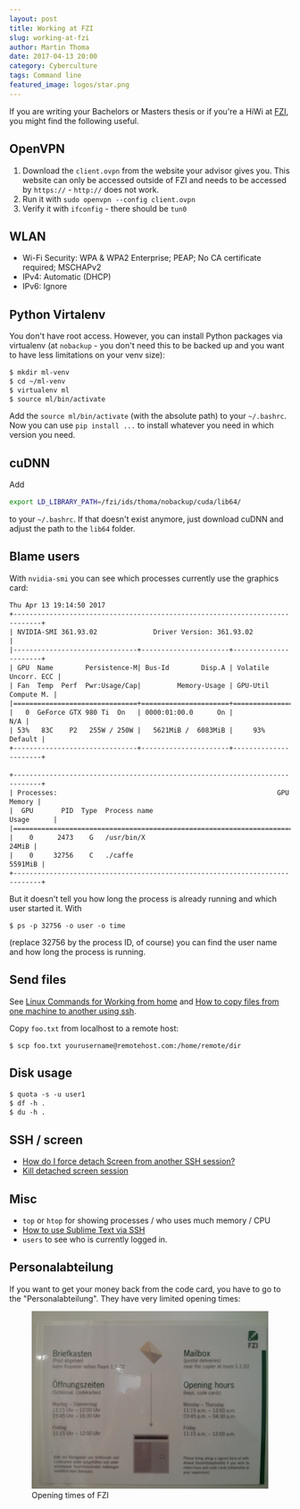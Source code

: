```yaml
---
layout: post
title: Working at FZI
slug: working-at-fzi
author: Martin Thoma
date: 2017-04-13 20:00
category: Cyberculture
tags: Command line
featured_image: logos/star.png
---
```


If you are writing your Bachelors or Masters thesis or if you're a HiWi at [FZI](https://en.wikipedia.org/wiki/Forschungszentrum_Informatik), you might find the following useful.


## OpenVPN

1. Download the `client.ovpn` from the website your advisor gives you. This
   website can only be accessed outside of FZI and needs to be accessed by
   `https://` - `http://` does not work.
2. Run it with `sudo openvpn --config client.ovpn`
3. Verify it with `ifconfig` - there should be `tun0`


## WLAN

* Wi-Fi Security: WPA & WPA2 Enterprise; PEAP; No CA certificate required; MSCHAPv2
* IPv4: Automatic (DHCP)
* IPv6: Ignore


## Python Virtalenv

You don't have root access. However, you can install Python packages via
virtualenv (at `nobackup` - you don't need this to be backed up and you want
to have less limitations on your venv size):

```shell
$ mkdir ml-venv
$ cd ~/ml-venv
$ virtualenv ml
$ source ml/bin/activate
```

Add the `source ml/bin/activate` (with the absolute path) to your `~/.bashrc`.
Now you can use `pip install ...` to install whatever you need in which version
you need.


## cuDNN

Add

```bash
export LD_LIBRARY_PATH=/fzi/ids/thoma/nobackup/cuda/lib64/
```

to your `~/.bashrc`. If that doesn't exist anymore, just download cuDNN and
adjust the path to the `lib64` folder.


## Blame users

With `nvidia-smi` you can see which processes currently use the graphics card:

```text
Thu Apr 13 19:14:50 2017
+-----------------------------------------------------------------------------+
| NVIDIA-SMI 361.93.02              Driver Version: 361.93.02                 |
|-------------------------------+----------------------+----------------------+
| GPU  Name        Persistence-M| Bus-Id        Disp.A | Volatile Uncorr. ECC |
| Fan  Temp  Perf  Pwr:Usage/Cap|         Memory-Usage | GPU-Util  Compute M. |
|===============================+======================+======================|
|   0  GeForce GTX 980 Ti  On   | 0000:01:00.0      On |                  N/A |
| 53%   83C    P2   255W / 250W |   5621MiB /  6083MiB |     93%      Default |
+-------------------------------+----------------------+----------------------+

+-----------------------------------------------------------------------------+
| Processes:                                                       GPU Memory |
|  GPU       PID  Type  Process name                               Usage      |
|=============================================================================|
|    0      2473    G   /usr/bin/X                                      24MiB |
|    0     32756    C   ./caffe                                       5591MiB |
+-----------------------------------------------------------------------------+
```

But it doesn't tell you how long the process is already running and which user
started it. With

```shell
$ ps -p 32756 -o user -o time
```

(replace 32756 by the process ID, of course) you can find the user name and how
long the process is running.


## Send files

See [Linux Commands for Working from home](https://martin-thoma.com/linux-commands-for-working-from-home/)
and [How to copy files from one machine to another using ssh](https://unix.stackexchange.com/a/106482/4784).

Copy `foo.txt` from localhost to a remote host:

```shell
$ scp foo.txt yourusername@remotehost.com:/home/remote/dir
```


## Disk usage

```shell
$ quota -s -u user1
$ df -h .
$ du -h .
```

## SSH / screen

* [How do I force detach Screen from another SSH session?](http://stackoverflow.com/q/20807696/562769)
* [Kill detached screen session](http://stackoverflow.com/a/1509764/562769)

## Misc

* `top` or `htop` for showing processes / who uses much memory / CPU
* [How to use Sublime Text via SSH](https://martin-thoma.com/how-to-use-sublime-text-via-ssh/)
* `users` to see who is currently logged in.


## Personalabteilung

If you want to get your money back from the code card, you have to go to the
"Personalabteilung". They have very limited opening times:

<figure class="wp-caption aligncenter img-thumbnail">
    <img src="../images/2017/06/fzi-opening-times.jpg" alt="Opening times of FZI" style="width: 512px;"/>
    <figcaption class="text-center">Opening times of FZI</figcaption>
</figure>

